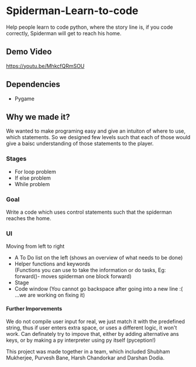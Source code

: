# Spiderman-Learn-to-code
Help people learn to code python, where the story line is, if you code correctly, Spiderman will get to reach his home.

## Demo Video
https://youtu.be/MhkcfQRmSOU

## Dependencies
* Pygame

## Why we made it?
We wanted to make programing easy and give an intuiton of where to use, which statements. So we designed few levels such that each of those would give a baisc understanding of those statements to the player.

### Stages
* For loop problem
* If else problem
* While problem

### Goal
Write a code which uses control statements such that the spiderman reaches the home.

### UI
 Moving from left to right
* A To Do list on the left (shows an overview of what needs to be done) </br>
* Helper functions and keywords </br>
(Functions you can use to take the information or do tasks, Eg: forward()- moves spiderman one block forward) </br>
* Stage </br>
* Code window (You cannot go backspace after going into a new line :(  ...we are working on fixing it) </br>

#### Further Imporvements
We do not compile user input for real, we just match it with the predefined string, thus if user enters extra space, or uses a different logic, it won't work. Can definately try to impove that, either by adding alternative ans keys, or by making a py interpreter using py itself (pyception!)

This project was made together in a team, which included Shubham Mukherjee, Purvesh Bane, Harsh Chandorkar and Darshan Dodia.

